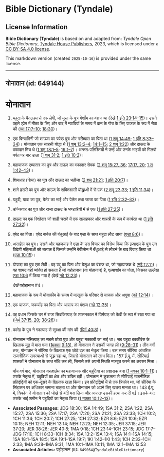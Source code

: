 # Bible Dictionary (Tyndale)

## License Information

**Bible Dictionary (Tyndale)** is based on and adapted from: _Tyndale Open Bible Dictionary_, [Tyndale House Publishers](https://tyndaleopenresources.com/), 2023, which is licensed under a [CC BY-SA 4.0 license](https://creativecommons.org/licenses/by-sa/4.0/legalcode.en).

This markdown version (created `2025-10-16`) is provided under the same license.



--------------------------------

## योनातान (id: 649144)

योनातान
=======

1. यहूदा के बैतलहम से एक लेवी, जो मूसा के पुत्र गेर्शोम का वंशज था (देखें [1 इति 23:14–15](https://ref.ly/1Chr23:14-1Chr23:15))। उसने पहले एप्रैम में मीका के लिए और बाद में न्यायियों के समय में दान के गोत्र के लिए याजक के रूप में सेवा की ([न्या 17:7–10](https://ref.ly/Judg17:7-Judg17:10); [18:30](https://ref.ly/Judg18:30))।
2. एक बिन्यामिनी जो शाऊल का ज्येष्ठ पुत्र और मरीब्बाल का पिता था ([1 शमू 14:49](https://ref.ly/1Sam14:49); [1 इति 8:33–34](https://ref.ly/1Chr8:33-1Chr8:34))। योनातान एक साहसी योद्धा थे ([1 शमू 13:2–4](https://ref.ly/1Sam13:2-1Sam13:4); [14:1–15](https://ref.ly/1Sam14:1-1Sam14:15); [2 शमू 1:22](https://ref.ly/2Sam1:22)) और दाऊद के वफादार मित्र थे ([1 शमू 18:1–5](https://ref.ly/1Sam18:1-1Sam18:5); [19:1–7](https://ref.ly/1Sam19:1-1Sam19:7))। अन्ततः पलिश्तियों ने उन्हें और उनके भाइयों को गिलबो पर्वत पर मार डाला ([1 शमू 31:2](https://ref.ly/1Sam31:2); [1 इति 10:2](https://ref.ly/1Chr10:2))।
3. महायाजक एब्यातार का पुत्र और दाऊद का वफादार सेवक ([2 शमू 15:27, 36](https://ref.ly/2Sam15:27,2Sam15:36); [17:17, 20](https://ref.ly/2Sam17:17,2Sam17:20); [1 रा 1:42–43](https://ref.ly/1Kgs1:42-1Kgs1:43))।
4. शिमआह (शिमा) का पुत्र और दाऊद का भतीजा ([2 शमू 21:21](https://ref.ly/2Sam21:21); [1 इति 20:7](https://ref.ly/1Chr20:7))।
5. शागे हरारी का पुत्र और दाऊद के शक्तिशाली योद्धाओं में से एक ([2 शमू 23:33](https://ref.ly/2Sam23:33); [1 इति 11:34](https://ref.ly/1Chr11:34))।
6. यहूदी, यादा का पुत्र, येतेर का भाई और पेलेत तथा जाजा का पिता ([1 इति 2:32–33](https://ref.ly/1Chr2:32-1Chr2:33))।
7. उज्जियाह का पुत्र और राजा दाऊद के भण्डारियों में से एक ([1 इति 27:25](https://ref.ly/1Chr27:25))।
8. दाऊद का एक रिश्तेदार जो शाही घराने में एक सलाहकार और शास्त्री के रूप में कार्यरत था ([1 इति 27:32](https://ref.ly/1Chr27:32))।
9. एबेद का पिता। एबेद बाबेल की बंधुआई के बाद एज्रा के साथ यहूदा लौट आया ([एज्रा 8:6](https://ref.ly/Ezra8:6))।
10. असाहेल का पुत्र। उसने और यहजयाह ने एज्रा के उस विचार का विरोध किया कि इस्राएल के पुत्र उन विदेशी महिलाओं को तलाक दें जिनसे उन्होंने बेबीलोन में बँधुआई से लौटने के बाद विवाह किया था ([एज्रा 10:15](https://ref.ly/Ezra10:15))।
11. योयादा का पुत्र एक लेवी। वह यद्दू का पिता और येशुअ का वंशज था, जो महायाजक थे ([नहे 12:11](https://ref.ly/Neh12:11))। वह शायद वही व्यक्ति हो सकता है जो यहोहानान (या योहानान) है, एल्याशीब का पोता, जिसका उल्लेख [एज्रा 10:6](https://ref.ly/Ezra10:6) में किया गया है (देखें [नहे 12:23](https://ref.ly/Neh12:23))।

    *देखें* यहोहानान \#4।

12. महायाजक के रूप में योयाकीम के समय में मल्लूक के परिवार से याजक और अगुवा ([नहे 12:14](https://ref.ly/Neh12:14))।
13. एक याजक, जकर्याह का पिता और आसाप का वंशज ([नहे 12:35](https://ref.ly/Neh12:35))।
14. वह प्रधान जिसके घर में राजा सिदकिय्याह के शासनकाल में यिर्मयाह को कैदी के रूप में रखा गया था ([यिर्म 37:15, 20](https://ref.ly/Jer37:15,Jer37:20); [38:26](https://ref.ly/Jer38:26))।
15. कारेह के पुत्र ने गदल्याह से सुरक्षा की मांग की ([यिर्म 40:8](https://ref.ly/Jer40:8))।
16. योनातान मत्तित्याह का सबसे छोटा पुत्र और यहूदा मक्काबी का भाई था। जब यहूदा बक्कीदेस के खिलाफ युद्ध में मारा गया ([1](https://ref.ly/1Macc9:18)[मक्का](https://ref.ly/1Macc10:1-1Macc10:11) [9:18](https://ref.ly/1Macc9:18)), तो योनातान ने उसकी जगह ली ([9:28–31](https://ref.ly/1Macc9:28-1Macc9:31))। तीन वर्षों तक, योनातान ने सीरिया के खिलाफ एक छोटे दल का नेतृत्व किया। उस समय सीरिया आंतरिक राजनीतिक समस्याओं से जूझ रहा था, जिससे योनातान को लाभ मिला। 157 ई.पू. में, सीरियाई शासकों ने योनातान के साथ संधि कर ली, जिससे उसे अपनी स्थिति मजबूत करने का अवसर मिला।

    पाँच वर्ष बाद, योनातान यरूशलेम का महायाजक और यहूदिया का प्रशासक बना ([1 मक्का 10:1–11](https://ref.ly/1Macc10:1-1Macc10:11))। उसके नेतृत्व में, यहूदियों का क्षेत्र और शक्ति बढ़ी। योनातान ने कुशलता से सीरियाई राजनीतिक प्रतिद्वंद्वियों को एक\-दूसरे के खिलाफ खड़ा किया। इन प्रतिद्वंद्वियों में से एक त्रिफोन था, जो सीरिया के सिंहासन पर अधिकार जमाना चाहता था और योनातान को अपने लिए खतरा मानता था। 143 ई.पू. में, त्रिफोन ने योनातान को धोखे से बंदी बना लिया और अन्ततः उसकी हत्या कर दी गई। इसके बाद उसके भाई शमौन ने यहूदियों का नेतृत्व किया ([1 मक्का 10:12–13](https://ref.ly/1Macc12:1-1Macc13:53))।

* **Associated Passages:** JDG 18:30; 1SA 14:49; 1SA 31:2; 2SA 1:22; 2SA 15:27; 2SA 15:36; 2SA 17:17; 2SA 17:20; 2SA 21:21; 2SA 23:33; 1CH 10:2; 1CH 11:34; 1CH 20:7; 1CH 27:25; 1CH 27:32; EZR 8:6; EZR 10:6; EZR 10:15; NEH 12:11; NEH 12:14; NEH 12:23; NEH 12:35; JER 37:15; JER 37:20; JER 38:26; JER 40:8; 1MA 9:18; 1CH 23:14–1CH 23:15; JDG 17:7–JDG 17:10; 1CH 8:33–1CH 8:34; 1SA 13:2–1SA 13:4; 1SA 14:1–1SA 14:15; 1SA 18:1–1SA 18:5; 1SA 19:1–1SA 19:7; 1KI 1:42–1KI 1:43; 1CH 2:32–1CH 2:33; 1MA 9:28–1MA 9:31; 1MA 10:1–1MA 10:11; 1MA 12:1–1MA 13:53
* **Associated Articles:** यहोहानान (ID: `649064@TyndaleBibleDictionary`)


